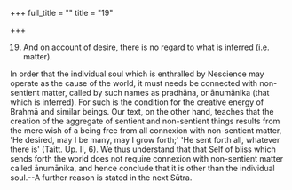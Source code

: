 +++
full_title = ""
title = "19"

+++


19. And on account of desire, there is no regard to what is inferred (i.e. matter).

In order that the individual soul which is enthralled by Nescience may operate as the cause of the world, it must needs be connected with non-sentient matter, called by such names as pradhāna, or ānumānika (that which is inferred). For such is the condition for the creative energy of Brahmā and similar beings. Our text, on the other hand, teaches that the creation of the aggregate of sentient and non-sentient things results from the mere wish of a being free from all connexion with non-sentient matter, 'He desired, may I be many, may I grow forth;' 'He sent forth all, whatever there is' (Taitt. Up. II, 6). We thus understand that that Self of bliss which sends forth the world does not require connexion with non-sentient matter called ānumānika, and hence conclude that it is other than the individual soul.--A further reason is stated in the next Sūtra.

